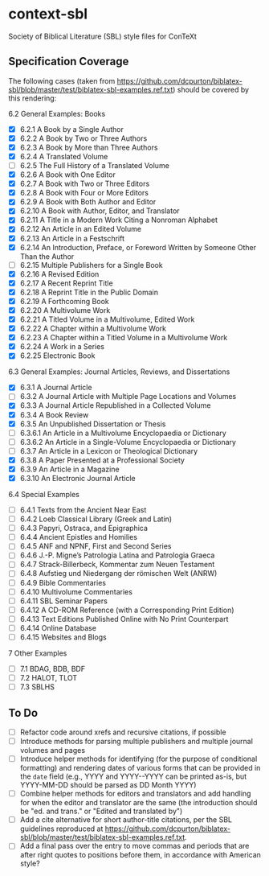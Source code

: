 # context-sbl
Society of Biblical Literature (SBL) style files for ConTeXt

## Specification Coverage

The following cases (taken from https://github.com/dcpurton/biblatex-sbl/blob/master/test/biblatex-sbl-examples.ref.txt) should be covered by this rendering:

6.2 General Examples: Books

- [x] 6.2.1 A Book by a Single Author
- [x] 6.2.2 A Book by Two or Three Authors
- [x] 6.2.3 A Book by More than Three Authors
- [x] 6.2.4 A Translated Volume
- [ ] 6.2.5 The Full History of a Translated Volume
- [x] 6.2.6 A Book with One Editor
- [x] 6.2.7 A Book with Two or Three Editors
- [x] 6.2.8 A Book with Four or More Editors
- [x] 6.2.9 A Book with Both Author and Editor
- [x] 6.2.10 A Book with Author, Editor, and Translator
- [x] 6.2.11 A Title in a Modern Work Citing a Nonroman Alphabet
- [x] 6.2.12 An Article in an Edited Volume
- [x] 6.2.13 An Article in a Festschrift
- [x] 6.2.14 An Introduction, Preface, or Foreword Written by Someone Other Than the Author
- [ ] 6.2.15 Multiple Publishers for a Single Book
- [x] 6.2.16 A Revised Edition
- [x] 6.2.17 A Recent Reprint Title
- [x] 6.2.18 A Reprint Title in the Public Domain
- [x] 6.2.19 A Forthcoming Book
- [x] 6.2.20 A Multivolume Work
- [x] 6.2.21 A Titled Volume in a Multivolume, Edited Work
- [x] 6.2.22 A Chapter within a Multivolume Work
- [x] 6.2.23 A Chapter within a Titled Volume in a Multivolume Work
- [x] 6.2.24 A Work in a Series
- [x] 6.2.25 Electronic Book

6.3 General Examples: Journal Articles, Reviews, and Dissertations

- [x] 6.3.1 A Journal Article
- [ ] 6.3.2 A Journal Article with Multiple Page Locations and Volumes
- [x] 6.3.3 A Journal Article Republished in a Collected Volume
- [x] 6.3.4 A Book Review
- [x] 6.3.5 An Unpublished Dissertation or Thesis
- [ ] 6.3.6.1 An Article in a Multivolume Encyclopaedia or Dictionary
- [ ] 6.3.6.2 An Article in a Single-Volume Encyclopaedia or Dictionary
- [ ] 6.3.7 An Article in a Lexicon or Theological Dictionary
- [x] 6.3.8 A Paper Presented at a Professional Society
- [x] 6.3.9 An Article in a Magazine
- [x] 6.3.10 An Electronic Journal Article

6.4 Special Examples

- [ ] 6.4.1 Texts from the Ancient Near East
- [ ] 6.4.2 Loeb Classical Library (Greek and Latin)
- [ ] 6.4.3 Papyri, Ostraca, and Epigraphica
- [ ] 6.4.4 Ancient Epistles and Homilies
- [ ] 6.4.5 ANF and NPNF, First and Second Series
- [ ] 6.4.6 J.-P. Migne’s Patrologia Latina and Patrologia Graeca
- [ ] 6.4.7 Strack-Billerbeck, Kommentar zum Neuen Testament
- [ ] 6.4.8 Aufstieg und Niedergang der römischen Welt (ANRW)
- [ ] 6.4.9 Bible Commentaries
- [ ] 6.4.10 Multivolume Commentaries
- [ ] 6.4.11 SBL Seminar Papers
- [ ] 6.4.12 A CD-ROM Reference (with a Corresponding Print Edition)
- [ ] 6.4.13 Text Editions Published Online with No Print Counterpart
- [ ] 6.4.14 Online Database
- [ ] 6.4.15 Websites and Blogs

7 Other Examples

- [ ] 7.1 BDAG, BDB, BDF
- [ ] 7.2 HALOT, TLOT
- [ ] 7.3 SBLHS

## To Do

- [ ] Refactor code around xrefs and recursive citations, if possible
- [ ] Introduce methods for parsing multiple publishers and multiple journal volumes and pages
- [ ] Introduce helper methods for identifying (for the purpose of conditional formatting) and rendering dates of various forms that can be provided in the `date` field (e.g., YYYY and YYYY--YYYY can be printed as-is, but YYYY-MM-DD should be parsed as DD Month YYYY)
- [ ] Combine helper methods for editors and translators and add handling for when the editor and translator are the same (the introduction should be "ed. and trans." or "Edited and translated by")
- [ ] Add a cite alternative for short author-title citations, per the SBL guidelines reproduced at https://github.com/dcpurton/biblatex-sbl/blob/master/test/biblatex-sbl-examples.ref.txt.
- [ ] Add a final pass over the entry to move commas and periods that are after right quotes to positions before them, in accordance with American style?